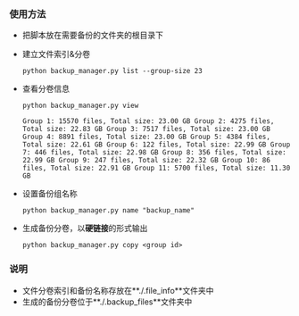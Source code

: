 ### 使用方法

- 把脚本放在需要备份的文件夹的根目录下

- 建立文件索引&分卷

  `python backup_manager.py list --group-size 23 `

- 查看分卷信息

  `python backup_manager.py view`

  `Group 1: 15570 files, Total size: 23.00 GB
  Group 2: 4275 files, Total size: 22.83 GB
  Group 3: 7517 files, Total size: 23.00 GB
  Group 4: 8891 files, Total size: 23.00 GB
  Group 5: 4384 files, Total size: 22.61 GB
  Group 6: 122 files, Total size: 22.99 GB
  Group 7: 446 files, Total size: 22.98 GB
  Group 8: 356 files, Total size: 22.99 GB
  Group 9: 247 files, Total size: 22.32 GB
  Group 10: 86 files, Total size: 22.91 GB
  Group 11: 5700 files, Total size: 11.30 GB`

- 设置备份组名称

  ``python backup_manager.py name "backup_name"``

- 生成备份分卷，以**硬链接**的形式输出

  `python backup_manager.py copy <group id>`

### 说明

- 文件分卷索引和备份名称存放在**./.file_info**文件夹中
- 生成的备份分卷位于**./.backup_files**文件夹中